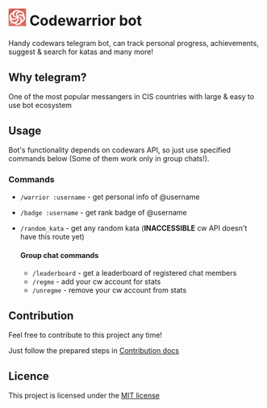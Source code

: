 # <img src="./docs/img/logo.png" width=35/> Codewarrior bot

Handy codewars telegram bot, can track personal progress, achievements, suggest & search for katas and many more!

## Why telegram?

One of the most popular messangers in CIS countries with large & easy to use bot ecosystem

## Usage

Bot's functionality depends on codewars API, so just use specified commands below (Some of them work only in group chats!).

### Commands

- `/warrior :username` - get personal info of @username
- `/badge :username` - get rank badge of @username
- `/random_kata` - get any random kata (**INACCESSIBLE** cw API doesn't have this route yet)

  #### **Group chat commands**

  - `/leaderboard` - get a leaderboard of registered chat members
  - `/regme` - add your cw account for stats
  - `/unregme` - remove your cw account from stats

## Contribution

Feel free to contribute to this project any time!

Just follow the prepared steps in [Contribution docs](./docs/CONTRIBUTION.md)

## Licence

This project is licensed under the [MIT license](./LICENSE)